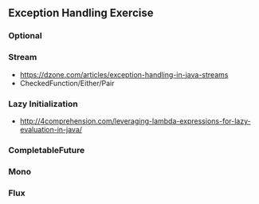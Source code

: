 ## Exception Handling Exercise

### Optional

### Stream
- https://dzone.com/articles/exception-handling-in-java-streams
- CheckedFunction/Either/Pair

### Lazy Initialization
- http://4comprehension.com/leveraging-lambda-expressions-for-lazy-evaluation-in-java/

### CompletableFuture

### Mono

### Flux
